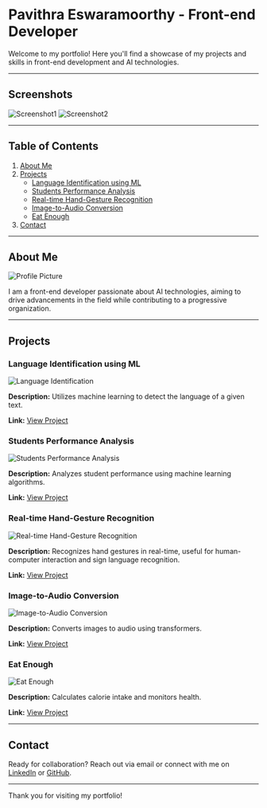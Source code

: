 # Pavithra Eswaramoorthy - Front-end Developer

Welcome to my portfolio! Here you'll find a showcase of my projects and skills in front-end development and AI technologies.

---

## Screenshots
![Screenshot1](assets/image.png)
![Screenshot2](assets/image2.png)

---



## Table of Contents
1. [About Me](#about-me)
2. [Projects](#projects)
    - [Language Identification using ML](#language-identification-using-ml)
    - [Students Performance Analysis](#students-performance-analysis)
    - [Real-time Hand-Gesture Recognition](#real-time-hand-gesture-recognition)
    - [Image-to-Audio Conversion](#image-to-audio-conversion)
    - [Eat Enough](#eat-enough)
3. [Contact](#contact)

---


## About Me
![Profile Picture](assets/profile.png)

I am a front-end developer passionate about AI technologies, aiming to drive advancements in the field while contributing to a progressive organization.

---

## Projects

### Language Identification using ML
![Language Identification](assets\lang.jpg)

**Description:** Utilizes machine learning to detect the language of a given text.

**Link:** [View Project](https://github.com/PavithraEswaramoorthy/Language-identification-using-ML)

### Students Performance Analysis
![Students Performance Analysis](assets\studper.jpg)

**Description:** Analyzes student performance using machine learning algorithms.

**Link:** [View Project](https://github.com/PavithraEswaramoorthy/Students-performance-analysis-using-ML)

### Real-time Hand-Gesture Recognition
![Real-time Hand-Gesture Recognition](assets\handges.png)

**Description:** Recognizes hand gestures in real-time, useful for human-computer interaction and sign language recognition.

**Link:** [View Project](https://github.com/PavithraEswaramoorthy/Real-time-hand-gesture-recognition-using-DL)

### Image-to-Audio Conversion
![Image-to-Audio Conversion](assets\imgTOaud.jpg)

**Description:** Converts images to audio using transformers.

**Link:** [View Project](https://github.com/PavithraEswaramoorthy/Image-to-audio)

### Eat Enough
![Eat Enough](assets\eatenough.jpg)

**Description:** Calculates calorie intake and monitors health.

**Link:** [View Project](https://github.com/PavithraEswaramoorthy/eatenough)

---


## Contact

Ready for collaboration? Reach out via email or connect with me on [LinkedIn](https://www.linkedin.com/in/pavithra-eswaramoorthy) or [GitHub](https://github.com/PavithraEswaramoorthy/).

---

Thank you for visiting my portfolio!
